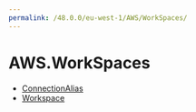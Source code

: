 ```yaml
---
permalink: /48.0.0/eu-west-1/AWS/WorkSpaces/
---
```


# AWS.WorkSpaces



* [ConnectionAlias](ConnectionAlias.md)
* [Workspace](Workspace.md)